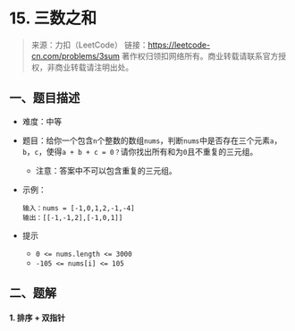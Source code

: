 # 15. 三数之和

> 来源：力扣（LeetCode）
> 链接：https://leetcode-cn.com/problems/3sum
> 著作权归领扣网络所有。商业转载请联系官方授权，非商业转载请注明出处。

## 一、题目描述

- 难度：中等

- 题目：给你一个包含`n`个整数的数组`nums`，判断`nums`中是否存在三个元素`a`，`b`，`c`，使得`a + b + c = 0？`请你找出所有和为`0`且不重复的三元组。

  - 注意：答案中不可以包含重复的三元组。

- 示例：

  ```
  输入：nums = [-1,0,1,2,-1,-4]
  输出：[[-1,-1,2],[-1,0,1]]
  ```

- 提示

  - `0 <= nums.length <= 3000`
  - `-105 <= nums[i] <= 105`



## 二、题解

#### 1. 排序 + 双指针

